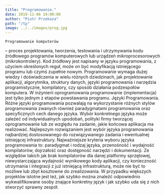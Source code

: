 ```yaml
---
title: "Programowanie."
date: 2019-11-06 19:00:00
author: "Piotr Przekaza"
path: "/tp"
image: ../../images/prog.jpg
---
```


    Programowanie komputerów

– proces projektowania, tworzenia, testowania i utrzymywania kodu źródłowego programów komputerowych lub urządzeń
mikroprocesorowych (mikrokontrolery).
Kod źródłowy jest napisany w języku programowania, z użyciem określonych reguł, może on być modyfikacją istniejącego programu lub czymś zupełnie nowym. Programowanie wymaga dużej wiedzy i doświadczenia w wielu różnych dziedzinach, jak projektowanie aplikacji, algorytmika, struktury danych, języki programowania i narzędzia programistyczne, kompilatory, czy sposób działania podzespołów komputera. W inżynierii oprogramowania programowanie (implementacja) jest tylko jednym z etapów powstawania programu.
Języki Programowania.
Różne języki programowania pozwalają na wykorzystanie różnych stylów programowania zwanych również paradygmatami programowania oraz specyficznych cech danego języka. Wybór konkretnego języka może zależeć od indywidualnych upodobań, polityki firmy tworzącej oprogramowanie lub ze względu na zadanie, jakie końcowa aplikacja ma realizować.
Najlepszym rozwiązaniem jest wybór języka programowania najbardziej dostosowanego do rozwiązywanego zadania i ewentualnej istniejącej infrastruktury. Najważniejsze kryteria wyboru języka programowania to: paradygmat i rodzaj języka, przenośność i wydajność kompilatorów, dojrzałość oraz dostępność narzędzi i dokumentacji.
Ze względów takich jak brak kompilatorów dla danej platformy sprzętowej, niewystarczająca wydajność wynikowego kody aplikacji, czy konieczność utrzymania i integracji z już istniejącą infrastrukturą, może nie być to możliwe lub zbyt kosztowne do zrealizowania. W przypadku większych projektów istotne jest też, jak szybko można znaleźć odpowiednio wykwalifikowane osoby znające konkretny język i jak szybko uda się z nich stworzyć sprawny zespół.

